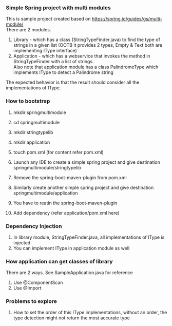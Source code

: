 
### Simple Spring project with multi modules
This is sample project created based on https://spring.io/guides/gs/multi-module/  
There are 2 modules.  
1. Library  - which has a class (StringTypeFinder.java) to find the type of strings in a given list (OOTB it provides 2 types, Empty & Text both are implementing IType interface)
2. Application - which has a webservice that invokes the method in StringTypeFinder with a list of strings.   
Also note that application module has a class PalindromeType which implements IType to detect a Palindrome string

The expected behavior is that the result should consider all the implementations of IType.

### How to bootstrap

1. mkdir springmultimodule
2. cd springmultimodule
3. mkdir stringtypelib
4. mkdir application
5. touch pom.xml (for content refer pom.xml)

6. Launch any IDE to create a simple spring project and give destination springmultimodule/stringtypelib
7. Remove the spring-boot-maven-plugin from pom.xml
8. Similarly create another simple spring project and give destination springmultimodule/application
9. You have to reatin the spring-boot-maven-plugin
10. Add dependency (refer application/pom.xml here)


### Dependency Injection

1. In library module, StringTypeFinder.java, all implementations of IType is injected
2. You can implement IType in application module as well

### How application can get classes of library

There are 2 ways. See SampleApplication.java for reference

1. Use @ComponentScan
2. Use @Import  

### Problems to explore

1. How to set the order of this IType implementations, without an order, the type detection might not return the most accurate type
